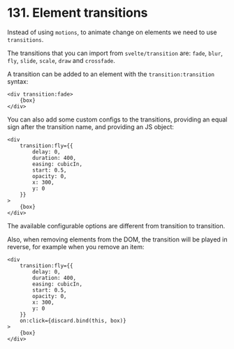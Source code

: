 # 131. Element transitions

Instead of using `motions`, to animate change on elements we need to use `transitions`.

The transitions that you can import from `svelte/transition` are: `fade`, `blur`, `fly`, `slide`, `scale`, `draw` and `crossfade`.

A transition can be added to an element with the `transition:transition` syntax:

```svelte
<div transition:fade>
    {box}
</div>
```

You can also add some custom configs to the transitions, providing an equal sign after the transition name, and providing an JS object:

```svelte
<div
    transition:fly={{
        delay: 0,
        duration: 400,
        easing: cubicIn,
        start: 0.5,
        opacity: 0,
        x: 300,
        y: 0
    }}
>
    {box}
</div>
```

The available configurable options are different from transition to transition.

Also, when removing elements from the DOM, the transition will be played in reverse, for example when you remove an item:

```svelte
<div
    transition:fly={{
        delay: 0,
        duration: 400,
        easing: cubicIn,
        start: 0.5,
        opacity: 0,
        x: 300,
        y: 0
    }}
    on:click={discard.bind(this, box)}
>
    {box}
</div>
```
